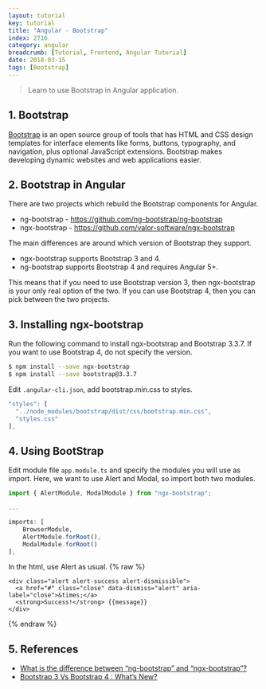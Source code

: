 ```yaml
---
layout: tutorial
key: tutorial
title: "Angular - Bootstrap"
index: 2716
category: angular
breadcrumb: [Tutorial, Frontend, Angular Tutorial]
date: 2018-03-15
tags: [Bootstrap]
---
```


> Learn to use Bootstrap in Angular application.

## 1. Bootstrap
[Bootstrap](https://getbootstrap.com/) is an open source group of tools that has HTML and CSS design templates for interface elements like forms, buttons, typography, and navigation, plus optional JavaScript extensions. Bootstrap makes developing dynamic websites and web applications easier.

## 2. Bootstrap in Angular
There are two projects which rebuild the Bootstrap components for Angular.
* ng-bootstrap - https://github.com/ng-bootstrap/ng-bootstrap
* ngx-bootstrap - https://github.com/valor-software/ngx-bootstrap

The main differences are around which version of Bootstrap they support.
* ngx-bootstrap supports Bootstrap 3 and 4.
* ng-bootstrap supports Bootstrap 4 and requires Angular 5+.

This means that if you need to use Bootstrap version 3, then ngx-bootstrap is your only real option of the two. If you can use Bootstrap 4, then you can pick between the two projects.

## 3. Installing ngx-bootstrap
Run the following command to install ngx-bootstrap and Bootstrap 3.3.7. If you want to use Bootstrap 4, do not specify the version.
```sh
$ npm install --save ngx-bootstrap
$ npm install --save bootstrap@3.3.7
```
Edit `.angular-cli.json`, add bootstrap.min.css to styles.
```javascript
"styles": [
  "../node_modules/bootstrap/dist/css/bootstrap.min.css",
  "styles.css"
],
```

## 4. Using BootStrap
Edit module file `app.module.ts` and specify the modules you will use as import. Here, we want to use Alert and Modal, so import both two modules.
```typescript
import { AlertModule, ModalModule } from "ngx-bootstrap";

...

imports: [
    BrowserModule,
    AlertModule.forRoot(),
    ModalModule.forRoot()
],
```
In the html, use Alert as usual.
{% raw %}
```raw
<div class="alert alert-success alert-dismissible">
  <a href="#" class="close" data-dismiss="alert" aria-label="close">&times;</a>
  <strong>Success!</strong> {{message}}
</div>
```
{% endraw %}

## 5. References
* [What is the difference between “ng-bootstrap” and “ngx-bootstrap”?](https://stackoverflow.com/questions/43758400/what-is-the-difference-between-ng-bootstrap-and-ngx-bootstrap)
* [Bootstrap 3 Vs Bootstrap 4 : What’s New?](https://www.bootstrapdash.com/bootstrap-3-vs-4/)
